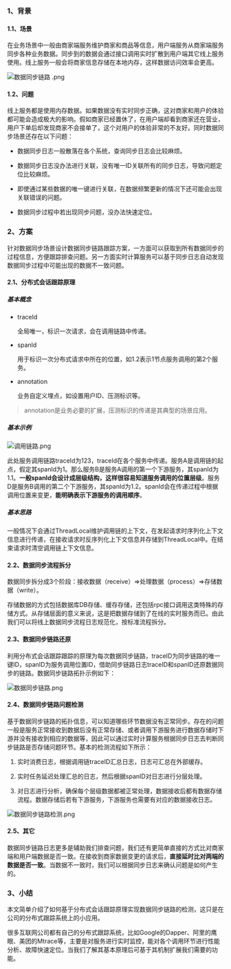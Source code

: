 ### 1、背景

#### 1.1、场景

在业务场景中一般由商家端服务维护商家和商品等信息，用户端服务从商家端服务同步各种业务数据。同步到的数据会通过接口调用实时扩散到用户端其它线上服务使用。线上服务一般会将商家信息存储在本地内存，这样数据访问效率会更高。

![数据同步链路 .png](https://ws3.sinaimg.cn/large/006tKfTcly1g0g6jkphqej30hf0almx9.jpg)

#### 1.2、问题

线上服务都是使用内存数据。如果数据没有实时同步正确，这对商家和用户的体验都可能会造成极大的影响。假如商家已经置休了，在用户端却看到商家还在营业，用户下单后却发现商家不会接单了，这个对用户的体验非常的不友好。同时数据同步场景还存在以下问题：
*   数据同步日志一般散落在各个系统，查询同步日志会比较麻烦。

*   数据同步日志没办法进行关联，没有唯一ID关联所有的同步日志，导致问题定位比较麻烦。

*   即使通过某些数据的唯一键进行关联，在数据频繁更新的情况下还可能会出现关联错误的问题。

*   数据同步过程中若出现同步问题，没办法快速定位。

### 2、方案

针对数据同步场景设计数据同步链路跟踪方案，一方面可以获取到所有数据同步的过程信息，方便跟踪排查问题。另一方面实时计算服务可以基于同步日志自动发现数据同步过程中可能出现的数据不一致问题。

#### 2.1、分布式会话跟踪原理

##### 基本概念

* traceId

    全局唯一，标识一次请求，会在调用链路中传递。

* spanId

    用于标识一次分布式请求中所在的位置，如1.2表示1节点服务调用的第2个服务。

* annotation

    业务自定义埋点，如设置用户ID、压测标识等。

> annotation是业务必要的扩展，压测标识的传递是其典型的场景应用。

##### 基本示例

![调用链路.png](https://ws1.sinaimg.cn/large/006tKfTcly1g0g6jnxh56j30tg0fo3zp.jpg)


此处服务调用链路traceId为123，traceId在各个服务中传递。服务A是调用链的起点，假定其spanId为1。那么服务B是服务A调用的第一个下游服务，其spanId为1.1。**一般spanId会设计成层级结构，这样很容易知道服务调用的位置层级**。服务D是服务B调用的第二个下游服务，其spanId为1.2。spanId会在传递过程中根据调用位置来变更，**能明确表示下游服务的调用顺序**。

##### 基本思路

一般情况下会通过ThreadLocal维护调用链的上下文，在发起请求时序列化上下文信息进行传递，在接收请求时反序列化上下文信息并存储到ThreadLocal中。在结束请求时清空调用链上下文信息。

#### 2.2、数据同步流程拆分

数据同步拆分成3个阶段：接收数据（receive）=>处理数据（process）=>存储数据（write）。

存储数据的方式包括数据库DB存储、缓存存储，还包括rpc接口调用这类特殊的存储方式。从存储层面的意义来说，这是把数据存储到了在线的实时服务而已。由此我们可以将线上数据同步流程日志规范化，按标准流程拆分。

#### 2.3、数据同步链路还原

利用分布式会话跟踪跟踪的原理为每次数据同步链路，traceID为同步链路的唯一键ID，spanID为服务调用位置ID，借助同步链路日志traceID和spanID还原数据同步的链路。数据同步链路拓扑示例如下：

![数据同步链路.png](https://ws4.sinaimg.cn/large/006tKfTcly1g0g6jr5rmqj30yg0gm754.jpg)


#### 2.4、数据同步链路问题检测

基于数据同步链路的拓扑信息，可以知道哪些环节数据没有正常同步。存在的问题一般是服务正常接收到数据后没有正常存储、或者调用下游服务进行数据存储时下游并没有接收到相应的数据等，因此可以通过实时计算服务根据同步日志去判断同步链路是否存储问题环节。基本的检测流程如下所示：

1.  实时消费日志，根据调用链traceID汇总日志，日志可汇总在外部缓存。

2.  实时任务延迟处理汇总的日志，然后根据spanID对日志进行分层处理。

3.  对日志进行分析，确保每个层级数据都被正常处理，数据接收后都有数据存储流程。数据存储后若有下游服务，下游服务也需要有对应的数据接收日志。

![数据同步链路检测.png](https://ws1.sinaimg.cn/large/006tKfTcly1g0g6jvciuwj30yb0u0jsv.jpg)

#### 2.5、其它

数据同步链路日志更多是辅助我们排查问题，我们还有更简单直接的方式比对商家端和用户端数据是否一致。在接收到商家数据变更的请求后，**直接延时比对两端的数据是否一致**。当数据不一致时，我们可以根据同步日志来确认问题是如何产生的。

### 3、小结

本文简单介绍了如何基于分布式会话跟踪原理实现数据同步链路的检测，这只是在公司的分布式跟踪系统上的小应用。

很多互联网公司都有自己的分布式跟踪系统，比如Google的Dapper、阿里的鹰眼、美团的Mtrace等，主要是对服务进行实时监控，能对各个调用环节进行性能分析、故障快速定位。当我们了解其基本原理后可基于其机制扩展我们需要的功能。